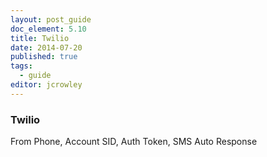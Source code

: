 ```yaml
---
layout: post_guide
doc_element: 5.10
title: Twilio
date: 2014-07-20
published: true
tags:
  - guide
editor: jcrowley
---
```


### Twilio
From Phone, Account SID, Auth Token, SMS Auto Response


